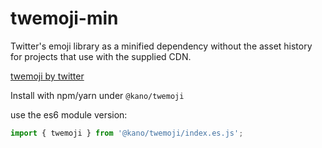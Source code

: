 # twemoji-min

Twitter's emoji library as a minified dependency without the asset history for
projects that use with the supplied CDN.

[twemoji by twitter](https://github.com/twitter/twemoji)

Install with npm/yarn under `@kano/twemoji`

use the es6 module version:

```js
import { twemoji } from '@kano/twemoji/index.es.js';

```
